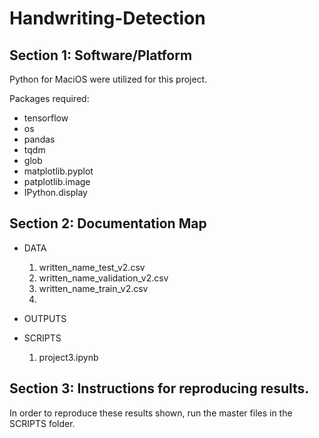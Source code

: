 # Handwriting-Detection

## Section 1: Software/Platform
Python for MaciOS were utilized for this project. 

Packages required: 
- tensorflow
- os
- pandas
- tqdm
- glob
- matplotlib.pyplot
- patplotlib.image
- IPython.display

## Section 2: Documentation Map
- DATA
   1. written_name_test_v2.csv
   2. written_name_validation_v2.csv
   3. written_name_train_v2.csv
   4. 

- OUTPUTS

   
- SCRIPTS
   1. project3.ipynb
  
## Section 3: Instructions for reproducing results. 
In order to reproduce these results shown, run the master files in the SCRIPTS folder. 
